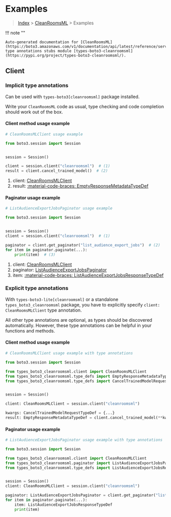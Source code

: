 # Examples

> [Index](../README.md) > [CleanRoomsML](./README.md) > Examples

!!! note ""

    Auto-generated documentation for [CleanRoomsML](https://boto3.amazonaws.com/v1/documentation/api/latest/reference/services/cleanroomsml.html#cleanroomsml)
    type annotations stubs module [types-boto3-cleanroomsml](https://pypi.org/project/types-boto3-cleanroomsml/).

## Client

### Implicit type annotations

Can be used with `types-boto3[cleanroomsml]` package installed.

Write your `CleanRoomsML` code as usual,
type checking and code completion should work out of the box.


#### Client method usage example

```python
# CleanRoomsMLClient usage example

from boto3.session import Session


session = Session()

client = session.client("cleanroomsml")  # (1)
result = client.cancel_trained_model()  # (2)
```

1. client: [CleanRoomsMLClient](./client.md)
2. result: [:material-code-braces: EmptyResponseMetadataTypeDef](./type_defs.md#emptyresponsemetadatatypedef)



#### Paginator usage example

```python
# ListAudienceExportJobsPaginator usage example

from boto3.session import Session


session = Session()
client = session.client("cleanroomsml")  # (1)

paginator = client.get_paginator("list_audience_export_jobs")  # (2)
for item in paginator.paginate(...):
    print(item)  # (3)
```

1. client: [CleanRoomsMLClient](./client.md)
2. paginator: [ListAudienceExportJobsPaginator](./paginators.md#listaudienceexportjobspaginator)
3. item: [:material-code-braces: ListAudienceExportJobsResponseTypeDef](./type_defs.md#listaudienceexportjobsresponsetypedef)




### Explicit type annotations

With `types-boto3-lite[cleanroomsml]`
or a standalone `types_boto3_cleanroomsml` package, you have to explicitly specify `client: CleanRoomsMLClient` type annotation.

All other type annotations are optional, as types should be discovered automatically.
However, these type annotations can be helpful in your functions and methods.


#### Client method usage example

```python
# CleanRoomsMLClient usage example with type annotations

from boto3.session import Session

from types_boto3_cleanroomsml.client import CleanRoomsMLClient
from types_boto3_cleanroomsml.type_defs import EmptyResponseMetadataTypeDef
from types_boto3_cleanroomsml.type_defs import CancelTrainedModelRequestTypeDef


session = Session()

client: CleanRoomsMLClient = session.client("cleanroomsml")

kwargs: CancelTrainedModelRequestTypeDef = {...}
result: EmptyResponseMetadataTypeDef = client.cancel_trained_model(**kwargs)
```



#### Paginator usage example

```python
# ListAudienceExportJobsPaginator usage example with type annotations

from boto3.session import Session

from types_boto3_cleanroomsml.client import CleanRoomsMLClient
from types_boto3_cleanroomsml.paginator import ListAudienceExportJobsPaginator
from types_boto3_cleanroomsml.type_defs import ListAudienceExportJobsResponseTypeDef


session = Session()
client: CleanRoomsMLClient = session.client("cleanroomsml")

paginator: ListAudienceExportJobsPaginator = client.get_paginator("list_audience_export_jobs")
for item in paginator.paginate(...):
    item: ListAudienceExportJobsResponseTypeDef
    print(item)
```




